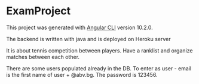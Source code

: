 # ExamProject

This project was generated with [Angular CLI](https://github.com/angular/angular-cli) version 10.2.0.

The backend is written with java and is deployed on Heroku server

It is about tennis competition between players. Have a ranklist and organize matches between each other.

There are some users populated already in the DB. To enter as user - email is the first name of user + @abv.bg. The password is 123456.
